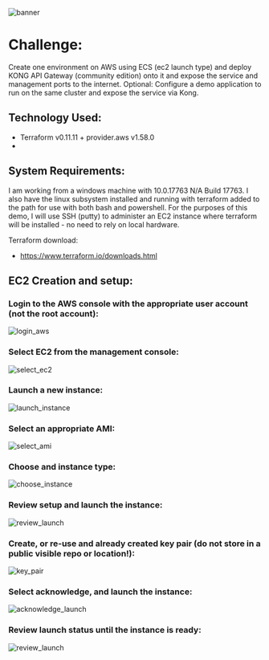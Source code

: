 ![banner](https://s3-ap-southeast-2.amazonaws.com/terraform-kong-09022019/banner.png)

# Challenge:

Create one environment on AWS using ECS (ec2 launch type) and deploy KONG API Gateway (community edition) onto it and expose the service and management ports to the internet.
Optional: Configure a demo application to run on the same cluster and expose the service via Kong.

## Technology Used:

- Terraform v0.11.11 + provider.aws v1.58.0
- 

## System Requirements:

I am working from a windows machine with 10.0.17763 N/A Build 17763. I also have the linux subsystem installed and running with terraform added to the path for use with both bash and powershell. 
For the purposes of this demo, I will use SSH (putty) to administer an EC2 instance where terraform will be installed - no need to rely on local hardware. 

Terraform download: 

 - https://www.terraform.io/downloads.html

## EC2 Creation and setup:

 ### Login to the AWS console with the appropriate user account (not the root account):

![login_aws](https://s3-ap-southeast-2.amazonaws.com/terraform-kong-09022019/aws_login.PNG)

 ### Select EC2 from the management console:

![select_ec2](https://s3-ap-southeast-2.amazonaws.com/terraform-kong-09022019/select_ec2.PNG)

 ### Launch a new instance:

 ![launch_instance](https://s3-ap-southeast-2.amazonaws.com/terraform-kong-09022019/launch_instance.PNG)

 ### Select an appropriate AMI:

 ![select_ami](https://s3-ap-southeast-2.amazonaws.com/terraform-kong-09022019/select_ami.PNG)

 ### Choose and instance type: 

 ![choose_instance](https://s3-ap-southeast-2.amazonaws.com/terraform-kong-09022019/choose_instance_type.PNG)

 ### Review setup and launch the instance:

 ![review_launch](https://s3-ap-southeast-2.amazonaws.com/terraform-kong-09022019/review_launch.PNG)

 ### Create, or re-use and already created key pair (do not store in a public visible repo or location!):

 ![key_pair](https://s3-ap-southeast-2.amazonaws.com/terraform-kong-09022019/key_pair.PNG)

 ### Select acknowledge, and launch the instance:

 ![acknowledge_launch](https://s3-ap-southeast-2.amazonaws.com/terraform-kong-09022019/acknowledge_launch.PNG)

 ### Review launch status until the instance is ready:

 ![review_launch](https://s3-ap-southeast-2.amazonaws.com/terraform-kong-09022019/review_launch.PNG)
 
 